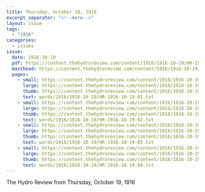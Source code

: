 ```yaml
---
title: Thursday, October 19, 1916
excerpt_separator: "<!--more-->"
layout: issue
tags:
  - "1916"
categories:
  - issues
issue:
  date: 1916-10-19
  pdf: https://content.thehydroreview.com/content/1916/1916-10-19/HR-1916-10-19.pdf
  masthead: https://content.thehydroreview.com/content/1916/1916-10-19/masthead/HR-1916-10-19.jpg
  pages:
    - small: https://content.thehydroreview.com/content/1916/1916-10-19/small/HR-1916-10-19-01.jpg
      large: https://content.thehydroreview.com/content/1916/1916-10-19/large/HR-1916-10-19-01.jpg
      thumb: https://content.thehydroreview.com/content/1916/1916-10-19/thumbnails/HR-1916-10-19-01.jpg
      text: words/1916/1916-10-19/HR-1916-10-19-01.txt
    - small: https://content.thehydroreview.com/content/1916/1916-10-19/small/HR-1916-10-19-02.jpg
      large: https://content.thehydroreview.com/content/1916/1916-10-19/large/HR-1916-10-19-02.jpg
      thumb: https://content.thehydroreview.com/content/1916/1916-10-19/thumbnails/HR-1916-10-19-02.jpg
      text: words/1916/1916-10-19/HR-1916-10-19-02.txt
    - small: https://content.thehydroreview.com/content/1916/1916-10-19/small/HR-1916-10-19-03.jpg
      large: https://content.thehydroreview.com/content/1916/1916-10-19/large/HR-1916-10-19-03.jpg
      thumb: https://content.thehydroreview.com/content/1916/1916-10-19/thumbnails/HR-1916-10-19-03.jpg
      text: words/1916/1916-10-19/HR-1916-10-19-03.txt
    - small: https://content.thehydroreview.com/content/1916/1916-10-19/small/HR-1916-10-19-04.jpg
      large: https://content.thehydroreview.com/content/1916/1916-10-19/large/HR-1916-10-19-04.jpg
      thumb: https://content.thehydroreview.com/content/1916/1916-10-19/thumbnails/HR-1916-10-19-04.jpg
      text: words/1916/1916-10-19/HR-1916-10-19-04.txt
---
```


The Hydro Review from Thursday, October 19, 1916

<!--more-->

